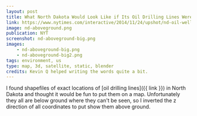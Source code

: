 ```yaml
---
layout: post
title: What North Dakota Would Look Like if Its Oil Drilling Lines Were Aboveground
link: https://www.nytimes.com/interactive/2014/11/24/upshot/nd-oil-well-illustration.html
image: nd-aboveground.png
publication: NYT
screenshot: nd-aboveground-big.png
images:
    - nd-aboveground-big.png
    - nd-aboveground-big2.png
tags: environment, us
type: map, 3d, satellite, static, blender
credits: Kevin Q helped writing the words quite a bit.
---
```


I found shapefiles of exact locations of [oil drilling lines]({{ link }}) in North Dakota and thought it would be fun to put them on a map. Unfortunately they all are below ground where they can't be seen, so I inverted the z direction of all coordinates to put show them above ground.
